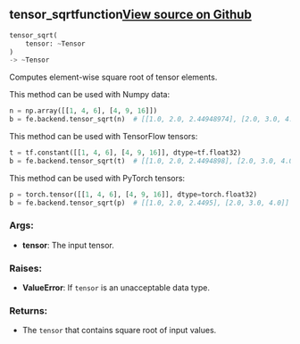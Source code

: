 ## tensor_sqrt<span class="tag">function</span><a class="sourcelink" href=https://github.com/fastestimator/fastestimator/blob/r1.2/fastestimator/backend/tensor_sqrt.py/#L24-L61>View source on Github</a>
```python
tensor_sqrt(
	tensor: ~Tensor
)
-> ~Tensor
```
Computes element-wise square root of tensor elements.

This method can be used with Numpy data:
```python
n = np.array([[1, 4, 6], [4, 9, 16]])
b = fe.backend.tensor_sqrt(n)  # [[1.0, 2.0, 2.44948974], [2.0, 3.0, 4.0]]
```

This method can be used with TensorFlow tensors:
```python
t = tf.constant([[1, 4, 6], [4, 9, 16]], dtype=tf.float32)
b = fe.backend.tensor_sqrt(t)  # [[1.0, 2.0, 2.4494898], [2.0, 3.0, 4.0]]
```

This method can be used with PyTorch tensors:
```python
p = torch.tensor([[1, 4, 6], [4, 9, 16]], dtype=torch.float32)
b = fe.backend.tensor_sqrt(p)  # [[1.0, 2.0, 2.4495], [2.0, 3.0, 4.0]]
```


<h3>Args:</h3>


* **tensor**: The input tensor. 

<h3>Raises:</h3>


* **ValueError**: If `tensor` is an unacceptable data type.

<h3>Returns:</h3>

<ul class="return-block"><li>    The <code>tensor</code> that contains square root of input values.

</li></ul>

